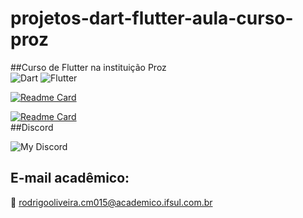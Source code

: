 # projetos-dart-flutter-aula-curso-proz
##Curso de Flutter na instituição Proz <br>
![Dart](https://img.shields.io/badge/dart-%230175C2.svg?style=for-the-badge&logo=dart&logoColor=white)
![Flutter](https://img.shields.io/badge/Flutter-%2302569B.svg?style=for-the-badge&logo=Flutter&logoColor=white)

[![Readme Card](https://github-readme-stats.vercel.app/api/pin/?username=rexoliveira&repo=projetos-dart-flutter-aula-curso-proz&langs_count=10&hide_title=true&show_icons=true&theme=gotham&range=last_7_days)](https://github.com/rexoliveira/projetos-dart-flutter-aula-curso-proz/github-readme-stats)

[![Readme Card](https://github-readme-stats.vercel.app/api/top-langs/?username=rexoliveira&repo=projetos-dart-flutter-aula-curso-proz&langs_count=10&hide=HTML5,CSS3&show_icons=true&theme=gotham&layout=compact&custom_title=Projetos-Dart-Flutter-Curso-Proz&range=last_7_days)](https://github.com/rexoliveira/projetos-dart-flutter-aula-curso-proz/github-readme-stats)<br>
##Discord<br>

![My Discord](https://discord-readme-badge.vercel.app/api?id=1002322799114862643-1008918614449066064)
## E-mail acadêmico:

📧 rodrigooliveira.cm015@academico.ifsul.com.br
